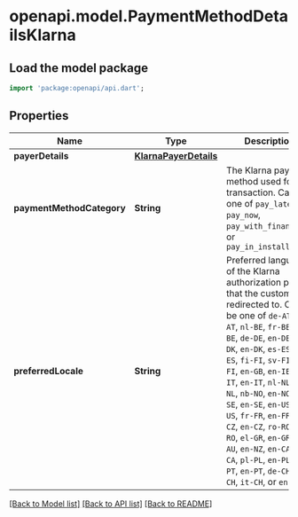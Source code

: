 # openapi.model.PaymentMethodDetailsKlarna

## Load the model package
```dart
import 'package:openapi/api.dart';
```

## Properties
Name | Type | Description | Notes
------------ | ------------- | ------------- | -------------
**payerDetails** | [**KlarnaPayerDetails**](KlarnaPayerDetails.md) |  | [optional] 
**paymentMethodCategory** | **String** | The Klarna payment method used for this transaction. Can be one of `pay_later`, `pay_now`, `pay_with_financing`, or `pay_in_installments` | [optional] 
**preferredLocale** | **String** | Preferred language of the Klarna authorization page that the customer is redirected to. Can be one of `de-AT`, `en-AT`, `nl-BE`, `fr-BE`, `en-BE`, `de-DE`, `en-DE`, `da-DK`, `en-DK`, `es-ES`, `en-ES`, `fi-FI`, `sv-FI`, `en-FI`, `en-GB`, `en-IE`, `it-IT`, `en-IT`, `nl-NL`, `en-NL`, `nb-NO`, `en-NO`, `sv-SE`, `en-SE`, `en-US`, `es-US`, `fr-FR`, `en-FR`, `cs-CZ`, `en-CZ`, `ro-RO`, `en-RO`, `el-GR`, `en-GR`, `en-AU`, `en-NZ`, `en-CA`, `fr-CA`, `pl-PL`, `en-PL`, `pt-PT`, `en-PT`, `de-CH`, `fr-CH`, `it-CH`, or `en-CH` | [optional] 

[[Back to Model list]](../README.md#documentation-for-models) [[Back to API list]](../README.md#documentation-for-api-endpoints) [[Back to README]](../README.md)


